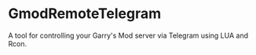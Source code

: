 # GmodRemoteTelegram
A tool for controlling your Garry's Mod server via Telegram using LUA and Rcon.
